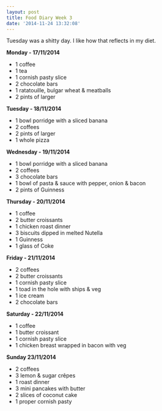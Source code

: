 ```yaml
---
layout: post
title: Food Diary Week 3
date: '2014-11-24 13:32:08'
---
```


Tuesday was a shitty day. I like how that reflects in my diet.

**Monday - 17/11/2014**

* 1 coffee
* 1 tea
* 1 cornish pasty slice
* 2 chocolate bars
* 1 ratatouille, bulgar wheat & meatballs
* 2 pints of larger

**Tuesday - 18/11/2014**

* 1 bowl porridge with a sliced banana
* 2 coffees
* 2 pints of larger
* 1 whole pizza

**Wednesday - 19/11/2014**

* 1 bowl porridge with a sliced banana
* 2 coffees
* 3 chocolate bars
* 1 bowl of pasta & sauce with pepper, onion & bacon
* 2 pints of Guinness

**Thursday - 20/11/2014**

* 1 coffee
* 2 butter croissants
* 1 chicken roast dinner
* 3 biscuits dipped in melted Nutella
* 1 Guinness
* 1 glass of Coke

**Friday - 21/11/2014**

* 2 coffees
* 2 butter croissants
* 1 cornish pasty slice
* 1 toad in the hole with ships & veg
* 1 ice cream
* 2 chocolate bars

**Saturday - 22/11/2014**

* 1 coffee
* 1 butter croissant
* 1 cornish pasty slice
* 1 chicken breast wrapped in bacon with veg

**Sunday 23/11/2014**

* 2 coffees
* 3 lemon & sugar crêpes
* 1 roast dinner
* 3 mini pancakes with butter
* 2 slices of coconut cake
* 1 proper cornish pasty